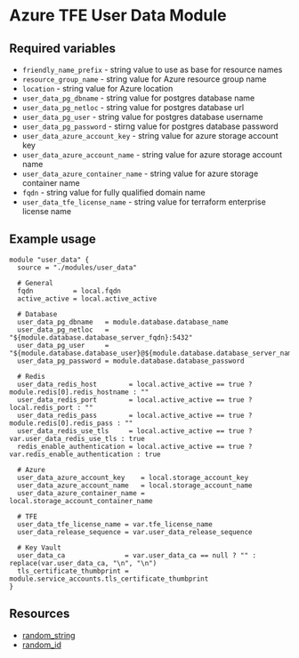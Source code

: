 # Azure TFE User Data Module

## Required variables

* `friendly_name_prefix` - string value to use as base for resource names
* `resource_group_name` - string value for Azure resource group name
* `location` - string value for Azure location
* `user_data_pg_dbname` - string value for postgres database name
* `user_data_pg_netloc` - string value for postgres database url
* `user_data_pg_user` - string value for postgres database username
* `user_data_pg_password` - stirng value for postgres database password
* `user_data_azure_account_key` - string value for azure storage account key
* `user_data_azure_account_name` - string value for azure storage account name
* `user_data_azure_container_name` - string value for azure storage container name
* `fqdn` - string value for fully qualified domain name
* `user_data_tfe_license_name` - string value for terraform enterprise license name

## Example usage

```hcl
module "user_data" {
  source = "./modules/user_data"

  # General
  fqdn          = local.fqdn
  active_active = local.active_active

  # Database
  user_data_pg_dbname   = module.database.database_name
  user_data_pg_netloc   = "${module.database.database_server_fqdn}:5432"
  user_data_pg_user     = "${module.database.database_user}@${module.database.database_server_name}"
  user_data_pg_password = module.database.database_password

  # Redis
  user_data_redis_host        = local.active_active == true ? module.redis[0].redis_hostname : ""
  user_data_redis_port        = local.active_active == true ? local.redis_port : ""
  user_data_redis_pass        = local.active_active == true ? module.redis[0].redis_pass : ""
  user_data_redis_use_tls     = local.active_active == true ? var.user_data_redis_use_tls : true
  redis_enable_authentication = local.active_active == true ? var.redis_enable_authentication : true

  # Azure
  user_data_azure_account_key    = local.storage_account_key
  user_data_azure_account_name   = local.storage_account_name
  user_data_azure_container_name = local.storage_account_container_name

  # TFE
  user_data_tfe_license_name = var.tfe_license_name
  user_data_release_sequence = var.user_data_release_sequence

  # Key Vault
  user_data_ca               = var.user_data_ca == null ? "" : replace(var.user_data_ca, "\n", "\n")
  tls_certificate_thumbprint = module.service_accounts.tls_certificate_thumbprint
}
```

## Resources

* [random_string](https://registry.terraform.io/providers/hashicorp/random/latest/docs/resources/string)
* [random_id](https://registry.terraform.io/providers/hashicorp/random/latest/docs/resources/id)
